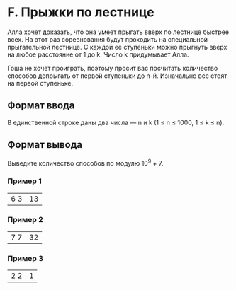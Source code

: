 # F. Прыжки по лестнице

Алла хочет доказать, что она умеет прыгать вверх по лестнице быстрее всех. На этот раз соревнования будут проходить на специальной прыгательной лестнице. С каждой её ступеньки можно прыгнуть вверх на любое расстояние от 1 до k. Число k придумывает Алла.

Гоша не хочет проиграть, поэтому просит вас посчитать количество способов допрыгать от первой ступеньки до n-й. Изначально все стоят на первой ступеньке.

## Формат ввода

В единственной строке даны два числа — n и k (1 ≤ n ≤ 1000, 1 ≤ k ≤ n).

## Формат вывода

Выведите количество способов по модулю 10<sup>9</sup> + 7.

### Пример 1

<table><tr>
<td>
6 3
</td>
<td>
13
</td>
</tr></table>

### Пример 2

<table><tr>
<td>
7 7
</td>
<td>
32
</td>
</tr></table>

### Пример 3

<table><tr>
<td>
2 2
</td>
<td>
1
</td>
</tr></table>





